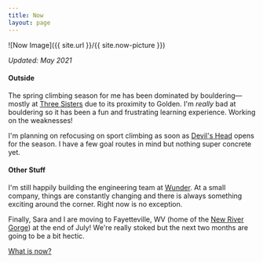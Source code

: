 ```yaml
---
title: Now
layout: page
---
```

![Now Image]({{ site.url }}/{{ site.now-picture }})

<p><em>Updated: May 2021</em></p>

<h4>Outside</h4>

<p>
The spring climbing season for me has been dominated by bouldering—mostly at <a class="inline-link" href="https://www.mountainproject.com/area/106122647/alderferthree-sisters-park" target="_blank">Three Sisters</a> due to its proximity to Golden. I'm <em>really</em> bad at bouldering so it has been a fun and frustrating learning experience. Working on the weaknesses!
</p>

<p>
I'm planning on refocusing on sport climbing as soon as <a class="inline-link" href="https://www.mountainproject.com/area/105744261/devils-head" target="_blank">Devil's Head</a> opens for the season. I have a few goal routes in mind but nothing super concrete yet.
</p>

<h4>Other Stuff</h4>

<p>
I'm still happily building the engineering team at <a class="inline-link" href="https://www.wundercapital.com/" target="_blank">Wunder</a>. At a small company, things are constantly changing and there is always something exciting around the corner. Right now is no exception.
</p>

<p>
Finally, Sara and I are moving to Fayetteville, WV (home of the <a class="inline-link" href="https://www.mountainproject.com/area/105855991/the-new-river-gorge" target="_blank">New River Gorge</a>) at the end of July! We're really stoked but the next two months are going to be a bit hectic.
</p>

<a class="inline-link" href="https://nownownow.com/about" target="_blank">What is now?</a>
